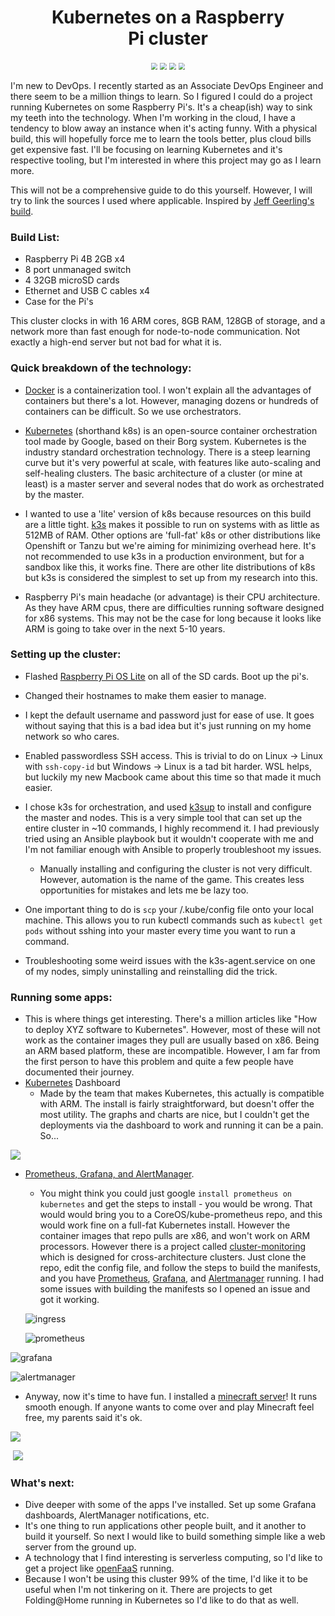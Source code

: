 <h1 align="center">Kubernetes on a Raspberry Pi cluster</h1>


<p align="center"><img src="img/k8s.png" style="zoom: 67%;" />  <img src="img/docker.png" style="zoom: 67%;" /> <img src="img/prometheus-pic.png" style="zoom: 67%;" />  <img src="img/minecraft-pic.png" style="zoom: 67%;" /></p>

I'm new to DevOps. I recently started as an Associate DevOps Engineer and there seem to be a million things to learn. So I figured I could do a project running Kubernetes on some Raspberry Pi's. It's a cheap(ish) way to sink my teeth into the technology. When I'm working in the cloud, I have a tendency to blow away an instance when it's acting funny. With a physical build, this will hopefully force me to learn the tools better, plus cloud bills get expensive fast. I'll be focusing on learning Kubernetes and it's respective tooling, but I'm interested in where this project may go as I learn more.

This will not be a comprehensive guide to do this yourself. However, I will try to link the sources I used where applicable. Inspired by [Jeff Geerling's build](https://www.pidramble.com/).

<h3>Build List:</h3>

- Raspberry Pi 4B 2GB x4
- 8 port unmanaged switch
- 4 32GB microSD cards
- Ethernet and USB C cables x4
- Case for the Pi's

This cluster clocks in with 16 ARM cores, 8GB RAM, 128GB of storage, and a network more than fast enough for node-to-node communication. Not exactly a high-end server but not bad for what it is.

<h3>Quick breakdown of the technology:</h3>

- [Docker](https://www.docker.com/why-docker) is a containerization tool. I won't explain all the advantages of containers but there's a lot. However, managing dozens or hundreds of containers can be difficult. So we use orchestrators.
- [Kubernetes](https://kubernetes.io/docs/concepts/overview/what-is-kubernetes/) (shorthand k8s) is an open-source container orchestration tool made by Google, based on their Borg system. Kubernetes is the industry standard orchestration technology. There is a steep learning curve but it's very powerful at scale, with features like auto-scaling and self-healing clusters. The basic architecture of a cluster (or mine at least) is a master server and several nodes that do work as orchestrated by the master.
- I wanted to use a 'lite' version of k8s because resources on this build are a little tight. [k3s](https://k3s.io/) makes it possible to run on systems with as little as 512MB of RAM. Other options are 'full-fat' k8s or other distributions like Openshift or Tanzu but we're aiming for minimizing overhead here. It's not recommended to use k3s in a production environment, but for a sandbox like this, it works fine. There are other lite distributions of k8s but k3s is considered the simplest to set up from my research into this.

- Raspberry Pi's main headache (or advantage) is their CPU architecture. As they have ARM cpus, there are difficulties running software designed for x86 systems. This may not be the case for long because it looks like ARM is going to take over in the next 5-10 years.

<h3>Setting up the cluster:</h3>

- Flashed [Raspberry Pi OS Lite](https://www.raspberrypi.org/downloads/raspberry-pi-os/) on all of the SD cards. Boot up the pi's.
- Changed their hostnames to make them easier to manage.
- I kept the default username and password just for ease of use. It goes without saying that this is a bad idea but it's just running on my home network so who cares.

- Enabled passwordless SSH access. This is trivial to do on Linux -> Linux with `ssh-copy-id` but Windows -> Linux is a tad bit harder. WSL helps, but luckily my new Macbook came about this time so that made it much easier.
- I chose k3s for orchestration, and used [k3sup](https://github.com/alexellis/k3sup) to install and configure the master and nodes. This is a very simple tool that can set up the entire cluster in ~10 commands,  I highly recommend it. I had previously tried using an Ansible playbook but it wouldn't cooperate with me and I'm not familiar enough with Ansible to properly troubleshoot my issues.
  - Manually installing and configuring the cluster is not very difficult. However, automation is the name of the game. This creates less opportunities for mistakes and lets me be lazy too.
- One important thing to do is `scp` your /.kube/config file onto your local machine. This allows you to run kubectl commands such as `kubectl get pods` without sshing into your master every time you want to run a command.
- Troubleshooting some weird issues with the k3s-agent.service on one of my nodes, simply uninstalling and reinstalling did the trick.

<h3> Running some apps:</h3>

- This is where things get interesting. There's a million articles like "How to deploy XYZ software to Kubernetes". However, most of these will not work as the container images they pull are usually based on x86. Being an ARM based platform, these are incompatible. However, I am far from the first person to have this problem and quite a few people have documented their journey.
- [Kubernetes](https://kubernetes.io/docs/tasks/access-application-cluster/web-ui-dashboard/) Dashboard
  - Made by the team that makes Kubernetes, this actually is compatible with ARM. The install is fairly straightforward, but doesn't offer the most utility. The graphs and charts are nice, but I couldn't get the deployments via the dashboard to work and running it can be a pain. So...

![](img/dashboard2.png)

- [Prometheus, Grafana, and AlertManager](https://github.com/carlosedp/cluster-monitoring).

  - You might think you could just google `install prometheus on kubernetes` and get the steps to install - you would be wrong. That would would bring you to a CoreOS/kube-prometheus repo, and this would work fine on a full-fat Kubernetes install. However the container images that repo pulls are x86, and won't work on ARM processors. However there is a project called [cluster-monitoring](https://github.com/carlosedp/cluster-monitoring) which is designed for cross-architecture clusters. Just clone the repo, edit the config file, and follow the steps to build the manifests, and you have [Prometheus](https://prometheus.io/), [Grafana](https://grafana.com/), and [Alertmanager](https://prometheus.io/docs/alerting/latest/overview/) running. I had some issues with building the manifests so I opened an issue and got it working.



  ![ingress](img/prometheus-ingress.png)



  ![prometheus](img/prometheus2.png)



![grafana](img/grafana.png)



![alertmanager](img/alertmanager.png)

- Anyway, now it's time to have fun. I installed a [minecraft server](https://www.jeffgeerling.com/blog/2020/raspberry-pi-cluster-episode-4-minecraft-pi-hole-grafana-and-more)! It runs smooth enough. If anyone wants to come over and play Minecraft feel free, my parents said it's ok.

![](img/minecraft_building_world.png)

​		![](img/gaming.png)

<h3>What's next:</h3>

- Dive deeper with some of the apps I've installed. Set up some Grafana dashboards, AlertManager notifications, etc.
- It's one thing to run applications other people built, and it another to build it yourself. So next I would like to build something simple like a web server from the ground up.
- A technology that I find interesting is serverless computing, so I'd like to get a project like [openFaaS](https://github.com/openfaas/faas) running.
- Because I won't be using this cluster 99% of the time, I'd like it to be useful when I'm not tinkering on it. There are projects to get Folding@Home running in Kubernetes so I'd like to do that as well.
